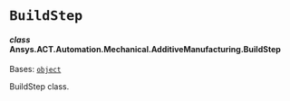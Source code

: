# `BuildStep`

<a id="ansys.mechanical.stubs.v241.Ansys.ACT.Automation.Mechanical.AdditiveManufacturing.BuildStep"></a>

#### *class* Ansys.ACT.Automation.Mechanical.AdditiveManufacturing.BuildStep

Bases: [`object`](https://docs.python.org/3/library/functions.html#object)

BuildStep class.

<!-- !! processed by numpydoc !! -->

